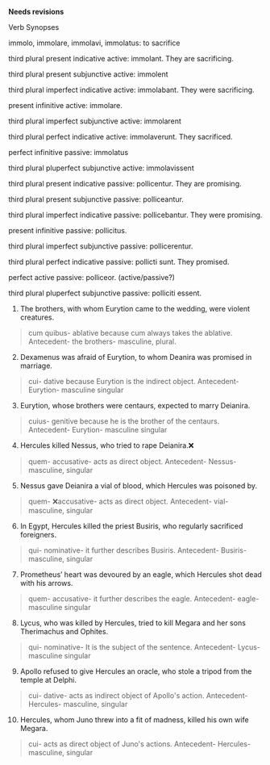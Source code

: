 **Needs revisions**

Verb Synopses

immolo, immolare, immolavi, immolatus: to sacrifice

third plural present indicative active: immolant. They are sacrificing. 

third plural present subjunctive active: immolent

third plural imperfect indicative active: immolabant. They were sacrificing. 

present infinitive active: immolare. 

third plural imperfect subjunctive active: immolarent

third plural perfect indicative active: immolaverunt. They sacrificed. 

perfect infinitive passive: immolatus

third plural pluperfect subjunctive active: immolavissent


third plural present indicative passive: pollicentur. They are promising. 

third plural present subjunctive passive: polliceantur. 

third plural imperfect indicative passive: pollicebantur. They were promising. 

present infinitive passive: pollicitus. 

third plural imperfect subjunctive passive: pollicerentur. 

third plural perfect indicative passive: pollicti sunt. They promised. 

perfect active passive: polliceor. (active/passive?)

third plural pluperfect subjunctive passive: polliciti essent. 


1. The brothers, with whom Eurytion came to the wedding, were violent creatures.
> cum quibus- ablative because cum always takes the ablative. Antecedent- the brothers- masculine, plural.
2. Dexamenus was afraid of Eurytion, to whom Deanira was promised in marriage.
> cui- dative because Eurytion is the indirect object. Antecedent- Eurytion- masculine singular
3. Eurytion, whose brothers were centaurs, expected to marry Deianira.
> cuius- genitive because he is the brother of the centaurs. Antecedent- Eurytion- masculine singular
4. Hercules killed Nessus, who tried to rape Deianira.❌ 
> quem- accusative- acts as direct object. Antecedent- Nessus- masculine, singular
5. Nessus gave Deianira a vial of blood, which Hercules was poisoned by.
> quem- ❌accusative- acts as direct object. Antecedent- vial- masculine, singular
6. In Egypt, Hercules killed the priest Busiris, who regularly sacrificed foreigners.
> qui- nominative- it further describes Busiris. Antecedent- Busiris- masculine, singular
7. Prometheus’ heart was devoured by an eagle, which Hercules shot dead with his arrows.
> quem- accusative- it further describes the eagle. Antecedent- eagle- masculine singular
8. Lycus, who was killed by Hercules, tried to kill Megara and her sons Therimachus and Ophites. 
> qui- nominative- It is the subject of the sentence. Antecedent- Lycus- masculine singular
9. Apollo refused to give Hercules an oracle, who stole a tripod from the temple at Delphi.
> cui- dative- acts as indirect object of Apollo's action. Antecedent- Hercules- masculine, singular
10. Hercules, whom Juno threw into a fit of madness, killed his own wife Megara.
> cui- acts as direct object of Juno's actions. Antecedent- Hercules- masculine, singular
